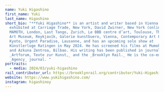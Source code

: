 ```yaml
---
name: Yuki Higashino
first_name: Yuki
last_name: Higashino
short_bio: "**Yuki Higashino** is an artist and writer based in Vienna. He has
  exhibited at Carriage Trade, New York, David Zwirner, New York (online),
  MAMOTH, London, Last Tango, Zurich, Le BBB centre d’art, Toulouse, The Living
  Art Museum, Reykjavík, Galerie kunstbuero, Vienna, Contemporary Art Factory,
  Kyoto, Urgent Paradise, Lausanne, and has an upcoming solo show at
  Künstlerloge Ratingen in May 2024. He has screened his films at Mumok, Vienna,
  and Azkuna Zentroa, Bilbao. His writing has been published in journals such as
  _Artforum, Texte zur Kunst,_ and the _Brooklyn Rail._ He is the co-editor of
  _Agency_ journal. "
portraits:
  - media: 2024/03/yuki-higashino
rail_contributor_url: https://brooklynrail.org/contributor/Yuki-Higashino
website: https://www.yukihigashino.com/
instagram: higashinoy
---
```

